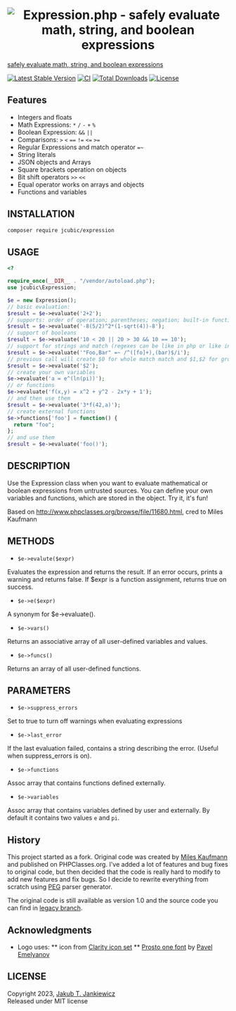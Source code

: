 <h1 align="center">
  <img src="https://github.com/jcubic/expression.php/blob/parser-generator/.github/logo.svg?raw=true"
       alt="Expression.php - safely evaluate math, string, and boolean expressions" />
</h1>


[safely evaluate math, string, and boolean expressions](https://github.com/jcubic/expression.php/)

[![Latest Stable Version](https://poser.pugx.org/jcubic/expression/v/stable.svg)](https://packagist.org/packages/jcubic/expression)
[![CI](https://github.com/jcubic/expression.php/actions/workflows/test.yaml/badge.svg)](https://github.com/jcubic/expression.php/actions/workflows/test.yaml)
[![Total Downloads](https://poser.pugx.org/jcubic/expression/downloads.svg)](https://packagist.org/packages/jcubic/expression)
[![License](https://poser.pugx.org/jcubic/expression/license.svg)](https://packagist.org/packages/jcubic/expression)

## Features
* Integers and floats
* Math Expressions: `*` `/` `-` `+` `%`
* Boolean Expression: `&&` `||`
* Comparisons: `>` `<` `==` `!=` `<=` `>=`
* Regular Expressions and match operator `=~`
* String literals
* JSON objects and Arrays
* Square brackets operation on objects
* Bit shift operators `>>` `<<`
* Equal operator works on arrays and objects
* Functions and variables

## INSTALLATION

```bash
composer require jcubic/expression
```

## USAGE
```php
<?

require_once(__DIR__ . "/vendor/autoload.php");
use jcubic\Expression;

$e = new Expression();
// basic evaluation:
$result = $e->evaluate('2+2');
// supports: order of operation; parentheses; negation; built-in functions
$result = $e->evaluate('-8(5/2)^2*(1-sqrt(4))-8');
// support of booleans
$result = $e->evaluate('10 < 20 || 20 > 30 && 10 == 10');
// support for strings and match (regexes can be like in php or like in javascript)
$result = $e->evaluate('"Foo,Bar" =~ /^([fo]+),(bar)$/i');
// previous call will create $0 for whole match match and $1,$2 for groups
$result = $e->evaluate('$2');
// create your own variables
$e->evaluate('a = e^(ln(pi))');
// or functions
$e->evaluate('f(x,y) = x^2 + y^2 - 2x*y + 1');
// and then use them
$result = $e->evaluate('3*f(42,a)');
// create external functions
$e->functions['foo'] = function() {
  return "foo";
};
// and use them
$result = $e->evaluate('foo()');
```

## DESCRIPTION

Use the Expression class when you want to evaluate mathematical or boolean
expressions  from untrusted sources.  You can define your own variables and
functions, which are stored in the object.  Try it, it's fun!

Based on http://www.phpclasses.org/browse/file/11680.html, cred to Miles Kaufmann

## METHODS

* `$e->evalute($expr)`

Evaluates the expression and returns the result.  If an error occurs,
prints a warning and returns false.  If $expr is a function assignment,
returns true on success.

* `$e->e($expr)`

A synonym for $e->evaluate().

* `$e->vars()`

Returns an associative array of all user-defined variables and values.

* `$e->funcs()`

Returns an array of all user-defined functions.

## PARAMETERS
* `$e->suppress_errors`

Set to true to turn off warnings when evaluating expressions

* `$e->last_error`

If the last evaluation failed, contains a string describing the error.
(Useful when suppress_errors is on).

* `$e->functions`

Assoc array that contains functions defined externally.

* `$e->variables`

Assoc array that contains variables defined by user and externally.
By default it contains two values `e` and `pi`.

## History
This project started as a fork. Original code was created by
[Miles Kaufmann ](http://www.phpclasses.org/browse/file/11680.html) and published
on PHPClasses.org. I've added a lot of features and bug fixes to original code,
but then decided that the code is really hard to modify to add new features and
fix bugs. So I decide to rewrite everything from scratch using
[PEG](https://en.wikipedia.org/wiki/Parsing_expression_grammar) parser generator.

The original code is still available as version 1.0 and the source code you can find
in [legacy branch](https://github.com/jcubic/expression.php/tree/legacy).

## Acknowledgments
* Logo uses:
** icon from [Clarity icon set](https://github.com/jcubic/Clarity)
** [Prosto one font](https://www.1001fonts.com/prosto-one-font.html) by [Pavel Emelyanov](https://www.behance.net/Levap)

## LICENSE
Copyright 2023, [Jakub T. Jankiewicz](https://jakub.jankiewicz.org)<br/>
Released under MIT license
